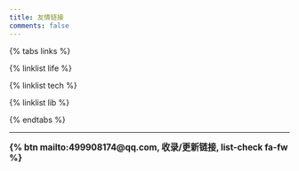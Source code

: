 ```yaml
---
title: 友情链接
comments: false
---
```



{% tabs links %}

<!-- tab 生活向@fas fa-umbrella-beach -->
{% linklist life %}
<!-- endtab -->

<!-- tab 技术向@fas fa-code-branch -->
{% linklist tech %}
<!-- endtab -->

<!-- tab 收藏夹@fas fa-bookmark -->
{% linklist lib %}
<!-- endtab -->
{% endtabs %}

* * *

<div class="text-center" style="font-size: 1.1em;font-weight:bold">
    {% btn mailto:499908174@qq.com, 收录/更新链接, list-check fa-fw %}
</div>